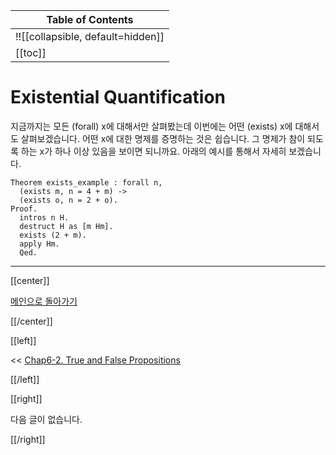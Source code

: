| Table of Contents |
|-------------------|
|!![[collapsible, default=hidden]]  |
|[[toc]]|

# Existential Quantification

지금까지는 모든 (forall) x에 대해서만 살펴봤는데 이번에는 어떤 (exists) x에 대해서도 살펴보겠습니다. 어떤 x에 대한 명제를 증명하는 것은 쉽습니다. 그 명제가 참이 되도록 하는 x가 하나 이상 있음을 보이면 되니까요. 아래의 예시를 통해서 자세히 보겠습니다.

```haskell, line_num
Theorem exists_example : forall n,
  (exists m, n = 4 + m) ->
  (exists o, n = 2 + o).
Proof.
  intros n H.
  destruct H as [m Hm].
  exists (2 + m).
  apply Hm.
  Qed.
```

---

[[center]]

[메인으로 돌아가기](index.html)

[[/center]]

[[left]]

<< [Chap6-2. True and False Propositions](Chap6-2.html)

[[/left]]

[[right]]

다음 글이 없습니다.

[[/right]]